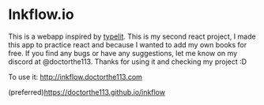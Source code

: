 # Inkflow.io

This is a webapp inspired by [typelit](https://www.typelit.io/). This is my
second react project, I made this app to practice react and because I wanted to
add my own books for free. If you find any bugs or have any suggestions, let me
know on my discord at @doctorthe113. Thanks for using it and checking my project
:D

To use it: 
http://inkflow.doctorthe113.com

(preferred)https://doctorthe113.github.io/inkflow
